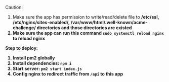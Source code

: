 
Caution:
1. Make sure the app has permission to write/read/delete file to <b>/etc/ssl<b>, <b>/etc/nginx/sites-enabled/</b>, <b>/var/www/html/.well-known/acme-challenge/</b> directories and those directories are existed
2. Make sure the app can run this command `sudo systemctl reload nginx` to reload nginx

Step to deploy: 
1. Install pm2 globally
2. Install dependencies: `npm i`
3. Start server: `pm2 start index.js`
4. Config nginx to redirect traffic from `/api` to this app